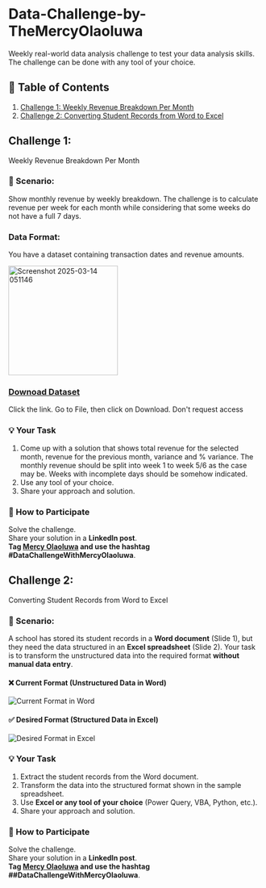 # Data-Challenge-by-TheMercyOlaoluwa
Weekly real-world data analysis challenge to test your data analysis skills. The challenge can be done with any tool of your choice. 
## 📖 Table of Contents 
1. [Challenge 1: Weekly Revenue Breakdown Per Month](https://github.com/TheOlaoluwaMercy/Excel-Challenge-by-TheMercyOlaoluwa/blob/main/README.md#challenge-1)
2. [Challenge 2: Converting Student Records from Word to Excel](https://github.com/TheOlaoluwaMercy/Excel-Challenge-by-TheMercyOlaoluwa/tree/main#challenge-1)

## Challenge 1:
Weekly Revenue Breakdown Per Month
### 📝 Scenario: 
Show monthly revenue by weekly breakdown. The challenge is to calculate revenue per week for each month while considering that some weeks do not have a full 7 days.
### Data Format:
You have a dataset containing transaction dates and revenue amounts. 

<img width="217" alt="Screenshot 2025-03-14 051146" src="https://github.com/user-attachments/assets/151a39b4-150f-4ff2-8e5a-e4cba3af5079" />

### [Downoad Dataset](https://docs.google.com/spreadsheets/d/1XCYzcFLq38gpIRk-SRjqzSTWb0o11IyvkY1uAYifLRk/edit?usp=sharing)
Click the link. Go to File, then click on Download. Don't request access

### 💡 Your Task  
1. Come up with a solution that shows total revenue for the selected month, revenue for the previous month, variance and % variance. The monthly revenue should be split into week 1 to week 5/6 as the case may be. Weeks with incomplete days should be somehow indicated. 
2. Use any tool of your choice. 
4. Share your approach and solution.

### 📢 How to Participate  
Solve the challenge.  
Share your solution in a **LinkedIn post**.  
**Tag [Mercy Olaoluwa](https://www.linkedin.com/in/theolaoluwamercy/) and use the hashtag #DataChallengeWithMercyOlaoluwa**.  

## Challenge 2: 
Converting Student Records from Word to Excel
### 📝 Scenario: 
A school has stored its student records in a **Word document** (Slide 1), but they need the data structured in an **Excel spreadsheet** (Slide 2). Your task is to transform the unstructured data into the required format **without manual data entry**. 
#### ❌ Current Format (Unstructured Data in Word) 
![Current Format in Word](https://github.com/user-attachments/assets/a12bc480-8358-4121-ad62-2d4c4e0245ab)
#### ✅ Desired Format (Structured Data in Excel)  
![Desired Format in Excel](https://github.com/user-attachments/assets/c08af47c-bc1f-42c4-b411-eeb1641395da)
### 💡 Your Task  
1. Extract the student records from the Word document.  
2. Transform the data into the structured format shown in the sample spreadsheet.  
3. Use **Excel or any tool of your choice** (Power Query, VBA, Python, etc.).  
4. Share your approach and solution.
### 📢 How to Participate  
Solve the challenge.  
Share your solution in a **LinkedIn post**.  
**Tag [Mercy Olaoluwa](https://www.linkedin.com/in/theolaoluwamercy/) and use the hashtag ##DataChallengeWithMercyOlaoluwa**.  
